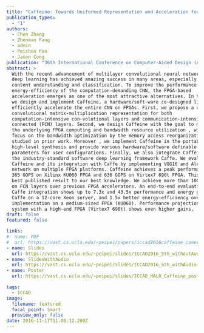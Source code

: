```yaml
---
title: "Caffeine: Towards Uniformed Representation and Acceleration for Deep Convolutional Neural Networks"
publication_types:
  - "1"
authors:
  - Chen Zhang
  - Zhenman Fang
  - admin
  - Peichen Pan
  - Jason Cong
publication: "36th International Conference on Computer-Aided Design (ACM ICCAD 16), acceptance rate: 97/408 = 23.8%"
abstract: >
  With the recent advancement of multilayer convolutional neural networks (CNN),
  deep learning has achieved amazing success in many areas, especially in visual
  content understanding and classification. To improve the performance and
  energy-efficiency of the computation-demanding CNN, the FPGA-based
  acceleration emerges as one of the most attractive alternatives. In this paper
  we design and implement Caffeine, a hardware/soft-ware co-designed library to
  efficiently accelerate the entire CNN on FPGAs. First, we propose a uniformed
  convolutional matrix-multiplication representation for both
  computation-intensive con-volutional layers and communication-intensive fully
  connected (FCN) layers. Second, we design Caffeine with the goal to maximize
  the underlying FPGA computing and bandwidth resource utilization , with a key
  focus on the bandwidth optimization by the memory access reorganization not
  studied in prior work. Moreover , we implement Caffeine in the portable
  high-level synthesis and provide various hardware/software definable
  parameters for user configurations. Finally, we also integrate Caffeine into
  the industry-standard software deep learning framework Caffe. We evaluate
  Caffeine and its integration with Caffe by implementing VGG16 and AlexNet
  network on multiple FPGA platforms. Caffeine achieves a peak performance of
  365 GOPS on Xilinx KU060 FPGA and 636 GOPS on Virtex7 690t FPGA. This is the
  best published result to our best knowledge. We achieve more than 100x speedup
  on FCN layers over previous FPGA accelerators. An end-to-end evaluation with
  Caffe integration shows up to 7.3x and 43.5x performance and energy gains over
  Caffe on a 12-core Xeon server, and 1.5x better energy-efficiency over the GPU
  implementation on a medium-sized FPGA (KU060). Performance projections to a
  system with a high-end FPGA (Virtex7 690t) shows even higher gains.
draft: false
featured: false

links:
#- name: PDF
#  url: https://vast.cs.ucla.edu/~peipei/papers/iccad2016caffeine_cameraready2.pdf
- name: Slides
  url: https://vast.cs.ucla.edu/~peipei/slides/ICCAD2016_5th_withoutAudio.pptx
- name: SlidesWithAudio
  url: https://vast.cs.ucla.edu/~peipei/slides/ICCAD2016_5th_withAudio.pptx
- name: Poster
  url: https://vast.cs.ucla.edu/~peipei/slides/ICCAD_HALO_Caffeine_poster_2.pdf 

tags:
  - ICCAD
image:
  filename: featured
  focal_point: Smart
  preview_only: false
date: 2016-11-17T11:08:12.200Z
---
```

